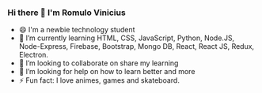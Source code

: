 ### Hi there 👋 I'm Romulo Vinicius
- 😄 I'm a newbie technology student
- 🌱 I’m currently learning HTML, CSS, JavaScript, Python, Node.JS, Node-Express, Firebase, Bootstrap, Mongo DB, React, React JS, Redux, Electron.
- 👯 I’m looking to collaborate on share my learning
- 🤔 I’m looking for help on how to learn better and more
- ⚡ Fun fact: I love animes, games and skateboard.
